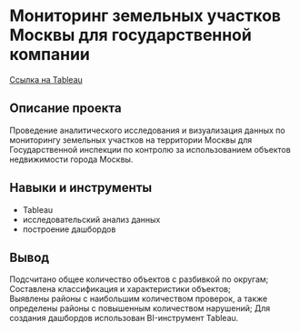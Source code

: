 # Мониторинг земельных участков Москвы для государственной компании
[Ссылка на Tableau](https://public.tableau.com/app/profile/igor.stinkovoy/viz/project_17130558762020/sheet14)
## Описание проекта
Проведение аналитического исследования и визуализация данных по мониторингу земельных участков на территории Москвы для Государственной инспекции по контролю за использованием объектов недвижимости города Москвы.
## Навыки и инструменты
- Tableau
- исследовательский анализ данных
- построение дашбордов
## Вывод
Подсчитано общее количество объектов с разбивкой по округам;  
Составлена классификация и характеристики объектов;  
Выявлены районы с наибольшим количеством проверок, а также определены районы с повышенным количеством нарушений; 
Для создания дашбордов использован BI-инструмент Tableau.  
